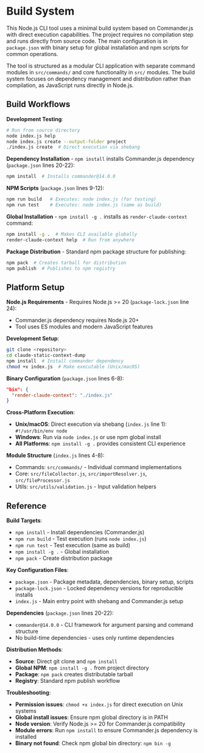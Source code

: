 <!-- Generated: 2025-07-21T10:24:41Z -->

# Build System

This Node.js CLI tool uses a minimal build system based on Commander.js with direct execution capabilities. The project requires no compilation step and runs directly from source code. The main configuration is in `package.json` with binary setup for global installation and npm scripts for common operations.

The tool is structured as a modular CLI application with separate command modules in `src/commands/` and core functionality in `src/` modules. The build system focuses on dependency management and distribution rather than compilation, as JavaScript runs directly in Node.js.

## Build Workflows

**Development Testing**:
```bash
# Run from source directory
node index.js help
node index.js create --output-folder project
./index.js create  # Direct execution via shebang
```

**Dependency Installation** - `npm install` installs Commander.js dependency (`package.json` lines 20-22):
```bash
npm install  # Installs commander@14.0.0
```

**NPM Scripts** (`package.json` lines 9-12):
```bash
npm run build   # Executes: node index.js (for testing)
npm run test    # Executes: node index.js (same as build)
```

**Global Installation** - `npm install -g .` installs as `render-claude-context` command:
```bash
npm install -g .  # Makes CLI available globally
render-claude-context help  # Run from anywhere
```

**Package Distribution** - Standard npm package structure for publishing:
```bash
npm pack  # Creates tarball for distribution
npm publish  # Publishes to npm registry
```

## Platform Setup

**Node.js Requirements** - Requires Node.js >= 20 (`package-lock.json` line 24):
- Commander.js dependency requires Node.js 20+
- Tool uses ES modules and modern JavaScript features

**Development Setup**:
```bash
git clone <repository>
cd claude-static-context-dump
npm install  # Install commander dependency
chmod +x index.js  # Make executable (Unix/macOS)
```

**Binary Configuration** (`package.json` lines 6-8):
```json
"bin": {
  "render-claude-context": "./index.js"
}
```

**Cross-Platform Execution**:
- **Unix/macOS**: Direct execution via shebang (`index.js` line 1): `#!/usr/bin/env node`
- **Windows**: Run via `node index.js` or use npm global install
- **All Platforms**: `npm install -g .` provides consistent CLI experience

**Module Structure** (`index.js` lines 4-8):
- Commands: `src/commands/` - Individual command implementations
- Core: `src/fileCollector.js`, `src/importResolver.js`, `src/fileProcessor.js`
- Utils: `src/utils/validation.js` - Input validation helpers

## Reference

**Build Targets**:
- `npm install` - Install dependencies (Commander.js)
- `npm run build` - Test execution (runs `node index.js`)
- `npm run test` - Test execution (same as build)
- `npm install -g .` - Global installation
- `npm pack` - Create distribution package

**Key Configuration Files**:
- `package.json` - Package metadata, dependencies, binary setup, scripts
- `package-lock.json` - Locked dependency versions for reproducible installs
- `index.js` - Main entry point with shebang and Commander.js setup

**Dependencies** (`package.json` lines 20-22):
- `commander@14.0.0` - CLI framework for argument parsing and command structure
- No build-time dependencies - uses only runtime dependencies

**Distribution Methods**:
- **Source**: Direct git clone and `npm install`
- **Global NPM**: `npm install -g .` from project directory
- **Package**: `npm pack` creates distributable tarball
- **Registry**: Standard npm publish workflow

**Troubleshooting**:
- **Permission issues**: `chmod +x index.js` for direct execution on Unix systems
- **Global install issues**: Ensure npm global directory is in PATH
- **Node version**: Verify Node.js >= 20 for Commander.js compatibility
- **Module errors**: Run `npm install` to ensure Commander.js dependency is installed
- **Binary not found**: Check npm global bin directory: `npm bin -g`

